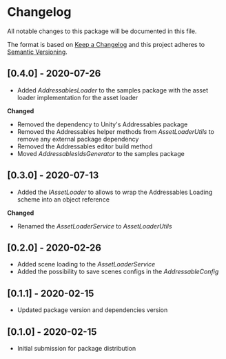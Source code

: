 # Changelog
All notable changes to this package will be documented in this file.

The format is based on [Keep a Changelog](http://keepachangelog.com/en/1.0.0/)
and this project adheres to [Semantic Versioning](http://semver.org/spec/v2.0.0.html).

## [0.4.0] - 2020-07-26

- Added *AddressablesLoader* to the samples package with the asset loader implementation for the asset loader

**Changed**
- Removed the dependency to Unity's Addressables package
- Removed the Addressables helper methods from *AssetLoaderUtils* to remove any external package dependency
- Removed the Addressables editor build method
- Moved *AddressablesIdsGenerator* to the samples package

## [0.3.0] - 2020-07-13

- Added the *IAssetLoader* to allows to wrap the Addressables Loading scheme into an object reference

**Changed**
- Renamed the *AssetLoaderService* to *AssetLoaderUtils*

## [0.2.0] - 2020-02-26

- Added scene loading to the *AssetLoaderService*
- Added the possibility to save scenes configs in the *AddressableConfig*

## [0.1.1] - 2020-02-15

- Updated package version and dependencies version

## [0.1.0] - 2020-02-15

- Initial submission for package distribution
